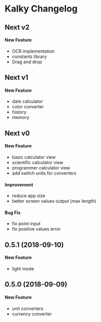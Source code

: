 # Kalky Changelog

## Next v2
#### New Feature
- OCR implementation
- constants library
- Drag and drop

## Next v1
#### New Feature
- date calculator
- color converter
- history
- memory

## Next v0
#### New Feature
- basic calculator view
- scientific calculator view
- programmer calculator view
- add switch units for converters

#### Improvement
- reduce app size
- better screen values output (max length)

#### Bug Fix
- fix point input
- fix positive values error

## 0.5.1 (2018-09-10)
#### New Feature
- light mode

## 0.5.0 (2018-09-09)
#### New Feature
- unit converters
- currency converter

